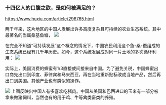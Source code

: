 ### 十四亿人的口腹之欲，是如何被满足的？
https://www.huxiu.com/article/298765.html

两千年来，这片地区的中国人发展出许多高度复杂且可持续的农业生态系统。其中最著名的当属桑基鱼塘，
![](https://img.huxiucdn.com/article/content/201905/12/074552094923.jpg)

在完全不知道“可持续发展”这个概念的情况下，中国农民利用这个鱼-桑-蚕组成的生态系统已经有几千年历史。如今，这个系统发展成对同一片土地的多次循环利用：
![](https://img.huxiucdn.com/article/content/201905/12/074552605929.jpg)

实际上，美国消费的蜂蜜有1/3直接或间接来自中国。为了避免关税，中国蜂蜜出口商先出口到印度、菲律宾和马来西亚，再在当地重新贴标改成当地产品，然后再出口到美国。其他产业也有类似的操作。

![](https://img.huxiucdn.com/article/content/201905/12/074552247688.jpg)
上图反映出中国人有多喜欢吃猪肉。中国从美国和巴西进口的玉米有一部分被拿来做猪饲料，当然也有的用于鸡、牛等禽类畜类的养殖。
